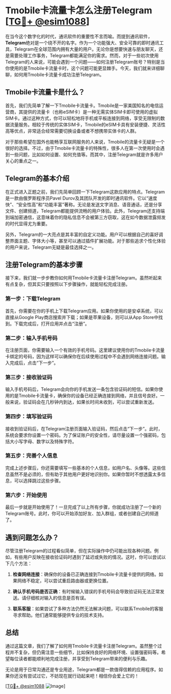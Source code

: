 # Tmobile卡流量卡怎么注册Telegram [[TG💪+ @esim1088](https://t.me/s/esim1088)]

在当今这个数字化的时代，通讯软件的重要性不言而喻。而提到通讯软件，**Telegram**绝对是一个绕不开的名字。作为一个功能强大、安全可靠的即时通讯工具，Telegram在全球范围内拥有大量的用户。无论你是想要快速与朋友聊天，还是需要处理工作事务，Telegram都能满足你的需求。然而，对于一些初次使用Telegram的人来说，可能会遇到一个问题——如何注册Telegram账号？特别是当你使用的是Tmobile卡流量卡时，这个问题可能更显棘手。今天，我们就来详细聊聊，如何用Tmobile卡流量卡成功注册Telegram。

## Tmobile卡流量卡是什么？

首先，我们先简单了解一下Tmobile卡流量卡。Tmobile是一家美国知名的电信运营商，其提供的流量卡（也称eSIM卡）是一种无需实体SIM卡即可使用的虚拟SIM卡。通过这种方式，你可以轻松地将手机或平板连接到网络，享受无限制的数据流量服务。相较于传统的实体SIM卡，Tmobile的eSIM卡具有安装便捷、灵活性高等优点，非常适合经常需要切换设备或者不想携带实体卡的人群。

对于那些希望在国外也能畅享互联网服务的人来说，Tmobile的流量卡无疑是一个很好的选择。不过，由于Tmobile卡流量卡的特殊性，很多人在第一次使用时会遇到一些问题，比如如何设置、如何充值等。而其中，注册Telegram就是许多用户关心的重点之一。

## Telegram的基本介绍

在正式进入正题之前，我们先简单回顾一下Telegram这款应用的特点。Telegram是一款由俄罗斯程序员Pavel Durov及其团队开发的即时通讯软件。它以“速度快”、“安全性高”和“功能丰富”著称。无论是发送文字消息、语音通话，还是分享文件、创建频道，Telegram都能提供流畅的用户体验。此外，Telegram还支持端到端加密通信，这意味着你的隐私信息不会被第三方窃取，这在如今数据泄露频发的时代显得尤为重要。

另外，Telegram的一大亮点是其丰富的自定义功能。用户可以根据自己的喜好调整界面主题、字体大小等，甚至可以通过插件扩展功能。对于那些追求个性化体验的用户来说，Telegram无疑是最佳选择之一。

## 注册Telegram的基本步骤

接下来，我们就一步步教你如何用Tmobile卡流量卡注册Telegram。虽然听起来有点复杂，但其实只要按照以下步骤操作，就能轻松完成注册。

### 第一步：下载Telegram

首先，你需要在你的手机上下载Telegram应用。如果你使用的是安卓系统，可以直接从Google Play商店搜索并下载；如果是苹果设备，则可以从App Store中找到。下载完成后，打开应用并点击“注册”。

### 第二步：输入手机号码

在注册页面，你需要输入一个有效的手机号码。这里建议使用你的Tmobile卡流量卡绑定的号码，因为这样可以确保你在后续使用过程中不会遇到网络连接问题。输入完成后，点击“下一步”。

### 第三步：接收验证码

输入手机号码后，Telegram会向你的手机发送一条包含验证码的短信。如果你使用的是Tmobile卡流量卡，确保你的设备已经正确连接到网络，并且信号良好。一般来说，验证码会在几秒钟内到达，如果长时间未收到，可以尝试重新发送。

### 第四步：填写验证码

接收到验证码后，在Telegram注册页面输入验证码，然后点击“下一步”。此时，系统会要求你设置一个密码。为了保证账户的安全性，请尽量设置一个强密码，包括大小写字母、数字以及特殊字符。

### 第五步：完善个人信息

完成上述步骤后，你还需要填写一些基本的个人信息，如用户名、头像等。这些信息虽然不是必须的，但有助于其他用户更好地识别你。如果你暂时不想透露太多信息，可以选择跳过这些步骤。

### 第六步：开始使用

最后一步就是开始使用了！一旦完成了以上所有步骤，你就成功注册了一个新的Telegram账号。此时，你可以开始添加好友、加入群组，或者创建自己的频道了。

## 遇到问题怎么办？

尽管注册Telegram的过程看似简单，但在实际操作中仍可能出现各种问题。例如，有些用户反映在接收验证码时遇到了延迟或失败的情况。这时，你可以尝试以下几个方法：

1. **检查网络连接**：确保你的设备已正确连接到Tmobile卡流量卡提供的网络。如果网络不稳定，可以尝试重启路由器或更换位置。
   
2. **确认手机号码是否正确**：有时候输入错误的手机号码会导致验证码无法正常发送。请仔细核对输入的信息是否有误。

3. **联系客服**：如果尝试了多种方法仍然无法解决问题，可以联系Tmobile的客服寻求帮助。他们通常能够提供专业的技术支持。

## 总结

通过这篇文章，我们了解了如何用Tmobile卡流量卡注册Telegram。虽然整个过程并不复杂，但仍需注意一些细节，比如保持良好的网络环境、设置强密码等。希望每位读者都能顺利地完成注册，并享受到Telegram带来的便利与乐趣。

无论是用于日常沟通还是专业用途，Telegram都是一款值得信赖的应用程序。如果你还没有尝试过它，不妨现在就行动起来吧！相信你会爱上它的！

[[TG💪+ @esim1088](https://t.me/s/esim1088) ![Image](https://i.postimg.cc/4NQfJmqS/Snipaste-2025-05-13-00-14-12.png)]